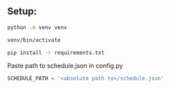 ## Setup:
```bash
python -m venv venv
```
```bash
venv/bin/activate
```
```bash
pip install -r requirements.txt
```
Paste path to schedule.json in config.py
```python
SCHEDULE_PATH = '<absolute path to>/schedule.json'
```
